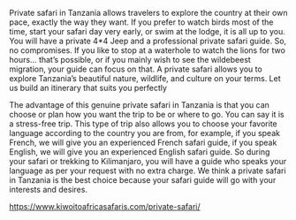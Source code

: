 Private safari in Tanzania allows travelers to explore the country at their own pace, exactly the way they want. If you prefer to watch birds most of the time, start your safari day very early, or swim at the lodge, it is all up to you. You will have a private 4*4 Jeep and a professional private safari guide. So, no compromises. If you like to stop at a waterhole to watch the lions for two hours… that’s possible, or if you mainly wish to see the wildebeest migration, your guide can focus on that. A private safari allows you to explore Tanzania’s beautiful nature, wildlife, and culture on your terms. Let us build an itinerary that suits you perfectly

The advantage of this genuine private safari in Tanzania is that you can choose or plan how you want the trip to be or where to go. You can say it is a stress-free trip. This type of trip also allows you to choose your favorite language according to the country you are from, for example, if you speak French, we will give you an experienced French safari guide, if you speak English, we will give you an experienced English safari guide. So during your safari or trekking to Kilimanjaro, you will have a guide who speaks your language as per your request with no extra charge. We think a private safari in Tanzania is the best choice because your safari guide will go with your interests and desires.

https://www.kiwoitoafricasafaris.com/private-safari/
